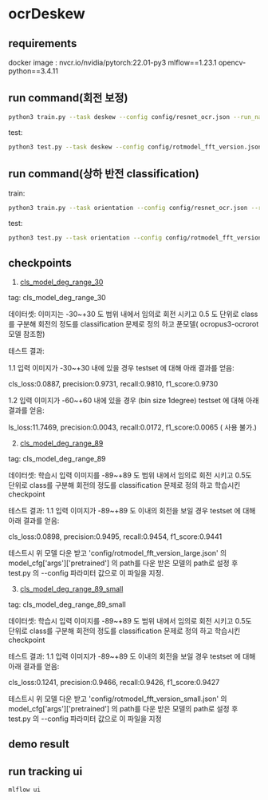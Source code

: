 # ocrDeskew

## requirements
docker image : nvcr.io/nvidia/pytorch:22.01-py3
mlflow==1.23.1
opencv-python==3.4.11


## run command(회전 보정)
```bash
python3 train.py --task deskew --config config/resnet_ocr.json --run_name {RUN_NAME_YOU_WANT}
```
test:
```bash
python3 test.py --task deskew --config config/rotmodel_fft_version.json --run_name {RUN_NAME_YOU_WANT}
```

## run command(상하 반전 classification)
train:
```bash
python3 train.py --task orientation --config config/resnet_ocr.json --run_name {RUN_NAME_YOU_WANT}
```
test:
```bash
python3 test.py --task orientation --config config/rotmodel_fft_version.json --run_name {RUN_NAME_YOU_WANT}
```


## checkpoints
1. [cls_model_deg_range_30](https://drive.google.com/file/d/1Q0mxqBSPREJYYjbcerorVv94v9pe2syC/view?usp=sharing)

tag: cls_model_deg_range_30

데이터셋: 이미지는 -30~+30 도 범위 내에서 임의로 회전 시키고 0.5 도 단위로 class를 구분해 회전의 정도를 classification 문제로 정의 하고 푼모델( ocropus3-ocrorot 모델 참조함)

테스트 결과:

1.1 입력 이미지가 -30~+30 내에 있을 경우 testset 에 대해 아래 결과를 얻음:

cls_loss:0.0887, precision:0.9731, recall:0.9810, f1_score:0.9730

1.2 입력 이미지가 -60~+60 내에 있을 경우 (bin size 1degree) testset 에 대해 아래 결과를 얻음:

ls_loss:11.7469, precision:0.0043, recall:0.0172, f1_score:0.0065 ( 사용 불가.)

2. [cls_model_deg_range_89](https://drive.google.com/file/d/1P_fj-hDsW4TJkUCo-jKMVQEPrTPsy7M0/view?usp=sharing)

tag: cls_model_deg_range_89

데이터셋: 학습시 입력 이미지를 -89~+89 도 범위 내에서 임의로 회전 시키고 0.5도 단위로 class를 구분해 회전의 정도를 classification 
문제로 정의 하고 학습시킨 checkpoint

테스트 결과:
1.1 입력 이미지가 -89~+89 도 이내의 회전을 보일 경우 testset 에 대해 아래 결과를 얻음:

cls_loss:0.0898, precision:0.9495, recall:0.9454, f1_score:0.9441

테스트시 위 모델 다운 받고 'config/rotmodel_fft_version_large.json' 의 model_cfg['args']['pretrained'] 의 path를 다운 받은 모델의 
path로 설정 후 test.py 의 --config 파라미터 값으로 이 파일을 지정.

3. [cls_model_deg_range_89_small](https://drive.google.com/file/d/1R_kYfuyZoEfdg5njY6yYCFVW-6cZ38UM/view?usp=sharing)

tag: cls_model_deg_range_89_small

데이터셋: 학습시 입력 이미지를 -89~+89 도 범위 내에서 임의로 회전 시키고 0.5도 단위로 class를 구분해 회전의 정도를 classification 
문제로 정의 하고 학습시킨 checkpoint

테스트 결과:
1.1 입력 이미지가 -89~+89 도 이내의 회전을 보일 경우 testset 에 대해 아래 결과를 얻음:

cls_loss:0.1241, precision:0.9466, recall:0.9426, f1_score:0.9427

테스트시 위 모델 다운 받고 'config/rotmodel_fft_version_small.json' 의 model_cfg['args']['pretrained'] 의 path를 다운 받은 모델의 
path로 설정 후 test.py 의 --config 파라미터 값으로 이 파일을 지정


## demo result 


## run tracking ui
```bash
mlflow ui
```